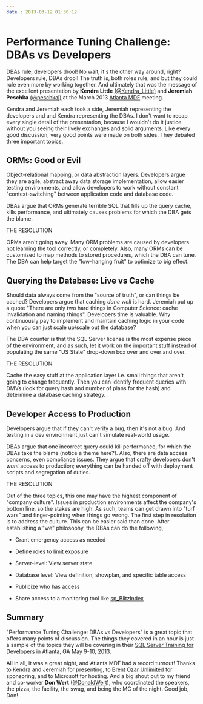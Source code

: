```yaml
---
date : 2013-03-12 01:30:12
---
```

# Performance Tuning Challenge: DBAs vs Developers

DBAs rule, developers drool! No wait, it's the other way around, right? Developers rule, DBAs drool! The truth is, both roles rule, and but they could rule even more by working together. And ultimately that was the message of the excellent presentation by **Kendra Little** [(@Kendra_Little)](http://twitter.com/Kendra_Little)  and **Jeremiah Peschka** [(@peschkaj)](http://twitter.com/peschkaj) at the March 2013 [Atlanta MDF](http://www.atlantamdf.com/) meeting.

Kendra and Jeremiah each took a side, Jeremiah representing the developers and and Kendra representing the DBAs. I don't want to recap every single detail of the presentation, because I wouldn't do it justice without you seeing their lively exchanges and solid arguments. Like every good discussion, very good points were made on both sides. They debated three important topics.

## ORMs: Good or Evil

Object-relational mapping, or data abstraction layers. Developers argue they are agile, abstract away data storage implementation, allow easier testing environments, and allow developers to work without constant "context-switching" between application code and database code.

DBAs argue that ORMs generate terrible SQL that fills up the query cache, kills performance, and ultimately causes problems for which the DBA gets the blame.

THE RESOLUTION

ORMs aren't going away. Many ORM problems are caused by developers not learning the tool correctly, or completely. Also, many ORMs can be customized to map methods to stored procedures, which the DBA can tune. The DBA can help target the "low-hanging fruit" to optimize to big effect.

## Querying the Database: Live vs Cache

Should data always come from the "source of truth", or can things be cached? Developers argue that caching *done well* is hard. Jeremiah put up a quote "There are only two hard things in Computer Science: cache invalidation and naming things". Developers time is valuable. Why continuously pay to implement and maintain caching logic in your code when you can just scale up/scale out the database?

The DBA counter is that the SQL Server license is the most expense piece of the environment, and as such, let it work on the important stuff instead of populating the same "US State" drop-down box over and over and over.

THE RESOLUTION

Cache the easy stuff at the application layer i.e. small things that aren't going to change frequently. Then you can identify frequent queries with DMVs (look for query hash and number of plans for the hash) and determine a database caching strategy.

## Developer Access to Production

Developers argue that if they can't verify a bug, then it's not a bug. And testing in a dev environment just can't simulate real-world usage.

DBAs argue that one incorrect query could kill performance, for which the DBAs take the blame (notice a theme here?). Also, there are data access concerns, even compliance issues. They argue that crafty developers don't *want* access to production; everything can be handed off with deployment scripts and segregation of duties.

THE RESOLUTION

Out of the three topics, this one may have the highest component of "company culture". Issues in production environments affect the company's bottom line, so the stakes are high. As such, teams can get drawn into "turf wars" and finger-pointing when things go wrong. The first step in resolution is to address the culture. This can be easier said than done. After establishing a "we" philosophy, the DBAs can do the following,

- Grant emergency access as needed

- Define roles to limit exposure

- Server-level: View server state

- Database level: View definition, showplan, and specific table access

- Publicize who has access

- Share access to a monitoring tool like [sp_BlitzIndex](http://www.brentozar.com/blitzindex/)

## Summary

"Performance Tuning Challenge: DBAs vs Developers" is a great topic that offers many points of discussion. The things they covered in an hour is just a sample of the topics they will be covering in their [SQL Server Training for Developers](http://www.brentozar.com/services-we-provide/training/sql-server-for-developers/) in Atlanta, GA May 9-10, 2013.

All in all, it was a great night, and Atlanta MDF had a record turnout! Thanks to Kendra and Jeremiah for presenting, to [Brent Ozar Unlimited](http://www.brentozar.com/) for sponsoring, and to Microsoft for hosting. And a big shout out to my friend and co-worker **Don Wert** ([@DonaldWert](http://twitter.com/DonaldWert)), who coordinated the speakers, the pizza, the facility, the swag, and being the MC of the night. Good job, Don!

